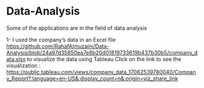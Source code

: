 # Data-Analysis
Some of the applications are in the field of data analysis

1- I used the company’s data in an Excel file https://github.com/RahafAlmuzaini/Data-Analysis/blob/24a97d35850ea7e8b20d01819733619b437b30b5/company_data.xlsx to visualize the data using Tableau
Click on the link to see the visualization : https://public.tableau.com/views/company_data_17062539780040/Company_Report?:language=en-US&:display_count=n&:origin=viz_share_link

